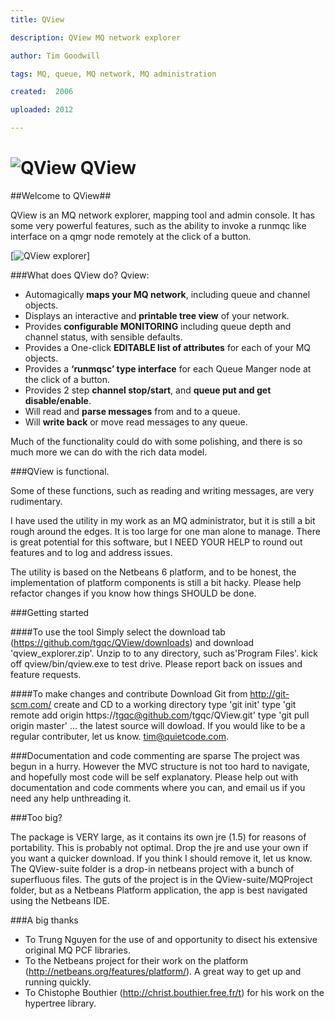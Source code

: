 ```yaml
---
title: QView

description: QView MQ network explorer

author: Tim Goodwill

tags: MQ, queue, MQ network, MQ administration

created:  2006

uploaded: 2012

---
```


![QView](https://github.com/tgqc/QView/raw/master/qview_icon.jpg)   QView 
=====

##Welcome to QView##



QView is an MQ network explorer, mapping tool and admin console.
It has some very powerful features, such as the ability to invoke a runmqc like interface on a qmgr node remotely at the click of a button.

[![QView explorer](https://github.com/tgqc/QView/raw/master/qview_screenshot.jpg)] 

###What does QView do?
Qview:

* Automagically **maps your MQ network**, including queue and channel objects.
* Displays an interactive and **printable tree view** of your network.
* Provides **configurable MONITORING** including queue depth and channel status, with sensible defaults.
* Provides a One-click **EDITABLE list of attributes** for each of your MQ objects.
* Provides a **‘runmqsc’ type interface** for each Queue Manger node at the click of a button.
* Provides 2 step **channel stop/start**, and **queue put and get disable/enable**.
* Will read and **parse messages** from and to a queue.
* Will **write back** or move read messages to any queue.

Much of the functionality could do with some polishing, and there is so much more we can do with the rich data model. 

###QView is functional.

Some of these functions, such as reading and writing messages, are very rudimentary.

I have used the utility in my work as an MQ administrator, but it is still a bit rough around the edges. It is too large for one man alone to manage. There is great potential for this software, but I NEED YOUR HELP to round out features and to log and address issues.

The utility is based on the Netbeans 6 platform, and to be honest, the implementation of platform components is still a bit hacky. Please help refactor changes if you know how things SHOULD be done.


###Getting started

####To use the tool
Simply select the download tab (https://github.com/tgqc/QView/downloads) and download 'qview_explorer.zip'. 
Unzip to to any directory, such as'Program Files'. kick off qview/bin/qview.exe to test drive.
Please report back on issues and feature requests.

####To make changes and contribute
Download Git from http://git-scm.com/
create and CD to a working directory
type 'git init'
type 'git remote add origin https://tgqc@github.com/tgqc/QView.git'
type 'git pull origin master' ... the latest source will dowload.
If you would like to be a regular contributer, let us know. tim@quietcode.com.

###Documentation and code commenting are sparse
The project was begun in a hurry. However the MVC structure is not too hard to navigate, and hopefully most code will be self explanatory. Please help out with documentation and code comments where you can, and email us if you need any help unthreading it.

###Too big?

The package is VERY large, as it contains its own jre (1.5) for reasons of portability. This is probably not optimal. Drop the jre and use your own if you want a quicker download. If you think I should remove it, let us know.
The QView-suite folder is a drop-in netbeans project with a bunch of superfluous files. The guts of the project is in the QView-suite/MQProject folder, but as a Netbeans Platform application, the app is best navigated using the Netbeans IDE.

###A big thanks
* To Trung Nguyen for the use of and opportunity to disect his extensive original MQ PCF libraries.
* To the Netbeans project for their work on the platform (http://netbeans.org/features/platform/). A great way to get up and running quickly.
* To Chistophe Bouthier (http://christ.bouthier.free.fr/t) for his work on the hypertree library.